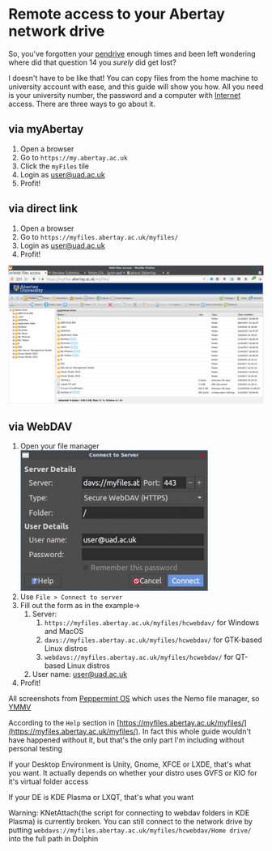 # Remote access to your Abertay network drive

So, you've forgotten your [pendrive](https://en.wikipedia.org/wiki/pendrive) enough times and been left wondering where did that question 14 you _surely_ did get lost?

I doesn't have to be like that! You can copy files from the home machine to university account with ease, and this guide will show you how. All you need is your university number, the password and a computer with [Internet](https://en.wikipedia.org/wiki/Internet) access. There are three ways to go about it.

## via myAbertay

1. Open a browser
2. Go to `https://my.abertay.ac.uk`
3. Click the `myFiles` tile
4. Login as [user@uad.ac.uk](mailto:user@uad.ac.uk)
5. Profit!

## via direct link

1. Open a browser
2. Go to `https://myfiles.abertay.ac.uk/myfiles/`
3. Login as [user@uad.ac.uk](mailto:user@uad.ac.uk)
4. Profit!

![img](../../.gitbook/assets/browser_view.png)

## via WebDAV

1. Open your file manager ![img](../../.gitbook/assets/connect_to_server.png)
2. Use `File > Connect to server`
3. Fill out the form as in the example→
   1. Server:
      1. `https://myfiles.abertay.ac.uk/myfiles/hcwebdav/` for Windows and MacOS
      2. `davs://myfiles.abertay.ac.uk/myfiles/hcwebdav/` for GTK-based Linux distros
      3. `webdavs://myfiles.abertay.ac.uk/myfiles/hcwebdav/` for QT-based Linux distros
   2. User name: [user@uad.ac.uk](mailto:user@uad.ac.uk)
4. Profit!

All screenshots from [Peppermint OS](https://peppermintos.com/) which uses the Nemo file manager, so [YMMV](https://en.wiktionary.org/wiki/your_mileage_may_vary)

According to the `Help` section in [https://myfiles.abertay.ac.uk/myfiles/](https://myfiles.abertay.ac.uk/myfiles/). In fact this whole guide wouldn't have happened without it, but that's the only part I'm including without personal testing

If your Desktop Environment is Unity, Gnome, XFCE or LXDE, that's what you want. It actually depends on whether your distro uses GVFS or KIO for it's virtual folder access

If your DE is KDE Plasma or LXQT, that's what you want

Warning: KNetAttach\(the script for connecting to webdav folders in KDE Plasma\) is currently broken. You can still connect to the network drive by putting `webdavs://myfiles.abertay.ac.uk/myfiles/hcwebdav/Home drive/` into the full path in Dolphin

